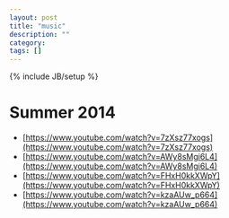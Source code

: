 ```yaml
---
layout: post
title: "music"
description: ""
category: 
tags: []
---
```

{% include JB/setup %}

# Summer 2014
- [https://www.youtube.com/watch?v=7zXsz77xogs](https://www.youtube.com/watch?v=7zXsz77xogs)
- [https://www.youtube.com/watch?v=AWy8sMgi6L4](https://www.youtube.com/watch?v=AWy8sMgi6L4)
- [https://www.youtube.com/watch?v=FHxH0kkXWpY](https://www.youtube.com/watch?v=FHxH0kkXWpY)
- [https://www.youtube.com/watch?v=kzaAUw_p664](https://www.youtube.com/watch?v=kzaAUw_p664)